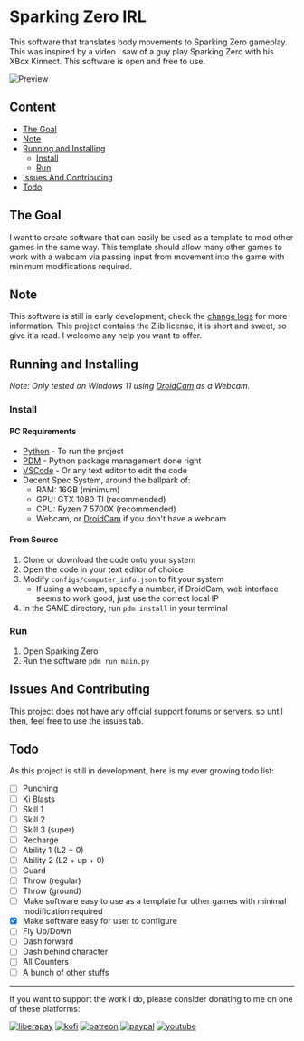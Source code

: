 # Sparking Zero IRL

This software that translates body movements to Sparking Zero gameplay. This was inspired by a video I saw of a guy play Sparking Zero with his XBox Kinnect. This software is open and free to use.

![Preview](./assets/preview.gif)

## Content

- [The Goal](#the-goal)
- [Note](#note)
- [Running and Installing](#running-and-installing)
  - [Install](#install)
  - [Run](#run)
- [Issues And Contributing](#issues-and-contributing)
- [Todo](#todo)

## The Goal

I want to create software that can easily be used as a template to mod other games in the same way. This template should allow many other games to work with a webcam via passing input from movement into the game with minimum modifications required.

## Note

This software is still in early development, check the [change logs](./changelogs.md) for more information. This project contains the Zlib license, it is short and sweet, so give it a read. I welcome any help you want to offer.

## Running and Installing

_Note: Only tested on Windows 11 using [DroidCam](https://droidcam.app/) as a Webcam._

### Install

#### PC Requirements

- [Python](https://www.python.org/) - To run the project
- [PDM](https://pdm-project.org/en/latest/) - Python package management done right
- [VSCode](https://code.visualstudio.com/) - Or any text editor to edit the code
- Decent Spec System, around the ballpark of:
    - RAM: 16GB (minimum)
    - GPU: GTX 1080 TI (recommended)
    - CPU: Ryzen 7 5700X (recommended)
    - Webcam, or [DroidCam](https://droidcam.app/) if you don't have a webcam


#### From Source

1. Clone or download the code onto your system
1. Open the code in your text editor of choice
1. Modify `configs/computer_info.json` to fit your system
    - If using a webcam, specify a number, if DroidCam, web interface seems to work good, just use the correct local IP
1. In the SAME directory, run `pdm install` in your terminal

### Run

1. Open Sparking Zero
1. Run the software `pdm run main.py`

## Issues And Contributing

This project does not have any official support forums or servers, so until then, feel free to use the issues tab.

## Todo

As this project is still in development, here is my ever growing todo list:

- [ ] Punching
- [ ] Ki Blasts
- [ ] Skill 1
- [ ] Skill 2
- [ ] Skill 3 (super)
- [ ] Recharge
- [ ] Ability 1 (L2 + 0)
- [ ] Ability 2 (L2 + up + 0)
- [ ] Guard
- [ ] Throw (regular)
- [ ] Throw (ground)
- [ ] Make software easy to use as a template for other games with minimal modification required
- [x] Make software easy for user to configure
- [ ] Fly Up/Down
- [ ] Dash forward
- [ ] Dash behind character
- [ ] All Counters
- [ ] A bunch of other stuffs

---

If you want to support the work I do, please consider donating to me on one of these platforms:

[<img alt="liberapay" src="https://img.shields.io/badge/-LiberaPay-EBC018?style=flat-square&logo=liberapay&logoColor=white" />](https://liberapay.com/stevesteacher/)
[<img alt="kofi" src="https://img.shields.io/badge/-Kofi-7648BB?style=flat-square&logo=ko-fi&logoColor=white" />](https://ko-fi.com/stevesteacher)
[<img alt="patreon" src="https://img.shields.io/badge/-Patreon-F43F4B?style=flat-square&logo=patreon&logoColor=white" />](https://www.patreon.com/Stevesteacher)
[<img alt="paypal" src="https://img.shields.io/badge/-PayPal-0c1a55?style=flat-square&logo=paypal&logoColor=white" />](https://www.paypal.com/donate/?hosted_button_id=P9V2M4Q6WYHR8)
[<img alt="youtube" src="https://img.shields.io/badge/-YouTube-fc0032?style=flat-square&logo=youtube&logoColor=white" />](https://www.youtube.com/@Stevesteacher/join)

